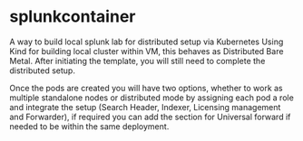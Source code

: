 # splunkcontainer
A way to build local splunk lab for distributed setup via Kubernetes
Using Kind for building local cluster within VM, this behaves as Distributed Bare Metal. 
After initiating the template, you will still need to complete the distributed setup. 

Once the pods are created you will have two options, whether to work as multiple standalone nodes or distributed mode by assigning each pod a role and integrate the setup (Search Header, Indexer, Licensing management and Forwarder), if required you can add the section for Universal forward if needed to be within the same deployment.

